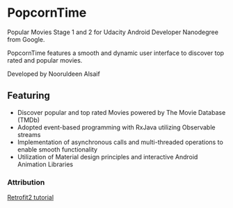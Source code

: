 # PopcornTime
Popular Movies Stage 1 and 2 for Udacity Android Developer Nanodegree from Google.

PopcornTime features a smooth and dynamic user interface to discover top rated and popular movies. 

Developed by Nooruldeen Alsaif

## Featuring 
* Discover popular and top rated Movies powered by The Movie Database (TMDb)
* Adopted event-based programming with RxJava utilizing Observable streams
* Implementation of asynchronous calls and multi-threaded operations to enable smooth functionality
* Utilization of Material design principles and interactive Android Animation Libraries


### Attribution 
[Retrofit2 tutorial](https://code.tutsplus.com/tutorials/getting-started-with-retrofit-2--cms-27792)

[](https://)

[](https://)
